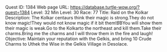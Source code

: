 Quest ID: 1384
Web page URL: https://database.turtle-wow.org/?quest=1384
Level: 32
Min Level: 30
Race: 77
Title: Raid on the Kolkar
Description: The Kolkar centaurs think their magic is strong.They do not know magic!They would not know magic if it bit them!$B$BYou will show them their magic is weak.Go to the Kolkarto the northeast and kill them.Take their charms.Bring me the charms and I will throw them in the fire and laugh!
Objective: Maintain your reputation with the Gelkis, and bring 10 Crude Charms to Uthek the Wise in the Gelkis Village in Desolace.

